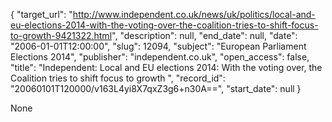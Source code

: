 {
  "target_url": "http://www.independent.co.uk/news/uk/politics/local-and-eu-elections-2014-with-the-voting-over-the-coalition-tries-to-shift-focus-to-growth-9421322.html", 
  "description": null, 
  "end_date": null, 
  "date": "2006-01-01T12:00:00", 
  "slug": 12094, 
  "subject": "European Parliament Elections 2014", 
  "publisher": "independent.co.uk", 
  "open_access": false, 
  "title": "Independent:  Local and EU elections 2014: With the voting over, the Coalition tries to shift focus to growth ", 
  "record_id": "20060101T120000/v163L4yi8X7qxZ3g6+n30A==", 
  "start_date": null
}

None